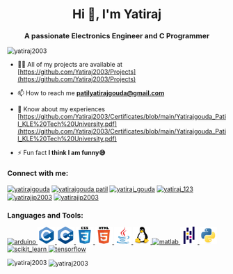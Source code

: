 <h1 align="center">Hi 👋, I'm Yatiraj</h1>
<h3 align="center">A passionate Electronics Engineer and C Programmer</h3>

<p align="left"> <img src="https://komarev.com/ghpvc/?username=yatiraj2003&label=Profile%20views&color=0e75b6&style=flat" alt="yatiraj2003" /> </p>

- 👨‍💻 All of my projects are available at [https://github.com/Yatiraj2003/Projects](https://github.com/Yatiraj2003/Projects)

- 📫 How to reach me **patilyatirajgouda@gmail.com**

- 📄 Know about my experiences [https://github.com/Yatiraj2003/Certificates/blob/main/Yatirajgouda_Patil_KLE%20Tech%20University.pdf](https://github.com/Yatiraj2003/Certificates/blob/main/Yatirajgouda_Patil_KLE%20Tech%20University.pdf)

- ⚡ Fun fact **I think I am funny😅**

<h3 align="left">Connect with me:</h3>
<p align="left">
<a href="https://twitter.com/yatirajgouda" target="blank"><img align="center" src="https://raw.githubusercontent.com/rahuldkjain/github-profile-readme-generator/master/src/images/icons/Social/twitter.svg" alt="yatirajgouda" height="30" width="40" /></a>
<a href="https://linkedin.com/in/yatirajgouda patil" target="blank"><img align="center" src="https://raw.githubusercontent.com/rahuldkjain/github-profile-readme-generator/master/src/images/icons/Social/linked-in-alt.svg" alt="yatirajgouda patil" height="30" width="40" /></a>
<a href="https://instagram.com/yatiraj_gouda" target="blank"><img align="center" src="https://raw.githubusercontent.com/rahuldkjain/github-profile-readme-generator/master/src/images/icons/Social/instagram.svg" alt="yatiraj_gouda" height="30" width="40" /></a>
<a href="https://www.codechef.com/users/yatiraj_123" target="blank"><img align="center" src="https://cdn.jsdelivr.net/npm/simple-icons@3.1.0/icons/codechef.svg" alt="yatiraj_123" height="30" width="40" /></a>
<a href="https://www.hackerrank.com/yatirajip2003" target="blank"><img align="center" src="https://raw.githubusercontent.com/rahuldkjain/github-profile-readme-generator/master/src/images/icons/Social/hackerrank.svg" alt="yatirajip2003" height="30" width="40" /></a>
<a href="https://auth.geeksforgeeks.org/user/yatirajip2003" target="blank"><img align="center" src="https://raw.githubusercontent.com/rahuldkjain/github-profile-readme-generator/master/src/images/icons/Social/geeks-for-geeks.svg" alt="yatirajip2003" height="30" width="40" /></a>
</p>

<h3 align="left">Languages and Tools:</h3>
<p align="left"> <a href="https://www.arduino.cc/" target="_blank" rel="noreferrer"> <img src="https://cdn.worldvectorlogo.com/logos/arduino-1.svg" alt="arduino" width="40" height="40"/> </a> <a href="https://www.cprogramming.com/" target="_blank" rel="noreferrer"> <img src="https://raw.githubusercontent.com/devicons/devicon/master/icons/c/c-original.svg" alt="c" width="40" height="40"/> </a> <a href="https://www.w3schools.com/cpp/" target="_blank" rel="noreferrer"> <img src="https://raw.githubusercontent.com/devicons/devicon/master/icons/cplusplus/cplusplus-original.svg" alt="cplusplus" width="40" height="40"/> </a> <a href="https://www.w3schools.com/css/" target="_blank" rel="noreferrer"> <img src="https://raw.githubusercontent.com/devicons/devicon/master/icons/css3/css3-original-wordmark.svg" alt="css3" width="40" height="40"/> </a> <a href="https://www.w3.org/html/" target="_blank" rel="noreferrer"> <img src="https://raw.githubusercontent.com/devicons/devicon/master/icons/html5/html5-original-wordmark.svg" alt="html5" width="40" height="40"/> </a> <a href="https://www.java.com" target="_blank" rel="noreferrer"> <img src="https://raw.githubusercontent.com/devicons/devicon/master/icons/java/java-original.svg" alt="java" width="40" height="40"/> </a> <a href="https://www.linux.org/" target="_blank" rel="noreferrer"> <img src="https://raw.githubusercontent.com/devicons/devicon/master/icons/linux/linux-original.svg" alt="linux" width="40" height="40"/> </a> <a href="https://www.mathworks.com/" target="_blank" rel="noreferrer"> <img src="https://upload.wikimedia.org/wikipedia/commons/2/21/Matlab_Logo.png" alt="matlab" width="40" height="40"/> </a> <a href="https://pandas.pydata.org/" target="_blank" rel="noreferrer"> <img src="https://raw.githubusercontent.com/devicons/devicon/2ae2a900d2f041da66e950e4d48052658d850630/icons/pandas/pandas-original.svg" alt="pandas" width="40" height="40"/> </a> <a href="https://www.python.org" target="_blank" rel="noreferrer"> <img src="https://raw.githubusercontent.com/devicons/devicon/master/icons/python/python-original.svg" alt="python" width="40" height="40"/> </a> <a href="https://scikit-learn.org/" target="_blank" rel="noreferrer"> <img src="https://upload.wikimedia.org/wikipedia/commons/0/05/Scikit_learn_logo_small.svg" alt="scikit_learn" width="40" height="40"/> </a> <a href="https://www.tensorflow.org" target="_blank" rel="noreferrer"> <img src="https://www.vectorlogo.zone/logos/tensorflow/tensorflow-icon.svg" alt="tensorflow" width="40" height="40"/> </a> </p>

<p><img align="left" src="https://github-readme-stats.vercel.app/api/top-langs?username=yatiraj2003&show_icons=true&locale=en&layout=compact" alt="yatiraj2003" /></p>

<p>&nbsp;<img align="center" src="https://github-readme-stats.vercel.app/api?username=yatiraj2003&show_icons=true&locale=en" alt="yatiraj2003" /></p>
